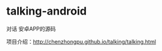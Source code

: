 talking-android
===============

对话 安卓APP的源码


项目介绍：http://chenzhongpu.github.io/talking/talking.html

